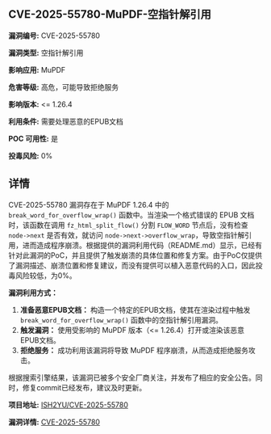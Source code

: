 ## CVE-2025-55780-MuPDF-空指针解引用

**漏洞编号:** CVE-2025-55780

**漏洞类型:** 空指针解引用

**影响应用:** MuPDF

**危害等级:** 高危，可能导致拒绝服务

**影响版本:** <= 1.26.4

**利用条件:** 需要处理恶意的EPUB文档

**POC 可用性:** 是

**投毒风险:** 0%

## 详情

CVE-2025-55780 漏洞存在于 MuPDF 1.26.4 中的 `break_word_for_overflow_wrap()` 函数中。当渲染一个格式错误的 EPUB 文档时，该函数在调用 `fz_html_split_flow()` 分割 `FLOW_WORD` 节点后，没有检查 `node->next` 是否有效，就访问 `node->next->overflow_wrap`，导致空指针解引用，进而造成程序崩溃。根据提供的漏洞利用代码（README.md）显示，已经有针对此漏洞的PoC，并且提供了触发崩溃的具体位置和修复方案。由于PoC仅提供了漏洞描述、崩溃位置和修复建议，而没有提供可以植入恶意代码的入口，因此投毒风险较低，为0%。

**漏洞利用方式：**

1.  **准备恶意EPUB文档：** 构造一个特定的EPUB文档，使其在渲染过程中触发`break_word_for_overflow_wrap()` 函数中的空指针解引用漏洞。
2.  **触发漏洞：** 使用受影响的 MuPDF 版本（<= 1.26.4）打开或渲染该恶意EPUB文档。
3.  **拒绝服务：** 成功利用该漏洞将导致 MuPDF 程序崩溃，从而造成拒绝服务攻击。

根据搜索引擎结果，该漏洞已被多个安全厂商关注，并发布了相应的安全公告。同时，修复commit已经发布，建议及时更新。


**项目地址:** [ISH2YU/CVE-2025-55780](https://github.com/ISH2YU/CVE-2025-55780)

**漏洞详情:** [CVE-2025-55780](https://nvd.nist.gov/vuln/detail/CVE-2025-55780)